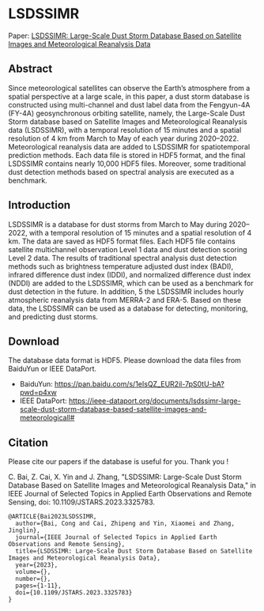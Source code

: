 # LSDSSIMR
Paper: [LSDSSIMR: Large-Scale Dust Storm Database Based on Satellite Images and Meteorological Reanalysis Data](https://doi.org/10.1109/JSTARS.2023.3325783)

## Abstract
Since meteorological satellites can observe the Earth’s atmosphere from a spatial perspective at a large scale, in this paper, a dust storm database is constructed using multi-channel and dust label data from the Fengyun-4A (FY-4A) geosynchronous orbiting satellite, namely, the Large-Scale Dust Storm database based on Satellite Images and Meteorological Reanalysis data (LSDSSIMR), with a temporal resolution of 15 minutes and a spatial resolution of 4 km from March to May of each year during 2020–2022. Meteorological reanalysis data are added to LSDSSIMR for spatiotemporal prediction methods. Each data file is stored in HDF5 format, and the final LSDSSIMR contains nearly 10,000 HDF5 files. Moreover, some traditional dust detection methods based on spectral analysis are executed as a benchmark.

## Introduction
LSDSSIMR is a database for dust storms from March to May during 2020–2022, with a temporal resolution of 15 minutes and a spatial resolution of 4 km. The data are saved as HDF5 format files. Each HDF5 file contains satellite multichannel observation Level 1 data and dust detection scoring Level 2 data. The results of traditional spectral analysis dust detection methods such as brightness temperature adjusted dust index (BADI), infrared difference dust index (IDDI), and normalized difference dust index (NDDI) are added to the LSDSSIMR, which can be used as a benchmark for dust detection in the future. In addition, 5 the LSDSSIMR includes hourly atmospheric reanalysis data from MERRA-2 and ERA-5. Based on these data, the LSDSSIMR can be used as a database for detecting, monitoring, and predicting dust storms.

## Download
The database data format is HDF5. Please download the data files from BaiduYun or IEEE DataPort.
- BaiduYun: https://pan.baidu.com/s/1eIsQZ_EUR2il-7pS0tU-bA?pwd=p4xw
- IEEE DataPort: https://ieee-dataport.org/documents/lsdssimr-large-scale-dust-storm-database-based-satellite-images-and-meteorologicall#

## Citation
Please cite our papers if the database is useful for you. Thank you !

C. Bai, Z. Cai, X. Yin and J. Zhang, "LSDSSIMR: Large-Scale Dust Storm Database Based on Satellite Images and Meteorological Reanalysis Data," in IEEE Journal of Selected Topics in Applied Earth Observations and Remote Sensing, doi: 10.1109/JSTARS.2023.3325783.

```
@ARTICLE{Bai2023LSDSSIMR,
  author={Bai, Cong and Cai, Zhipeng and Yin, Xiaomei and Zhang, Jinglin},
  journal={IEEE Journal of Selected Topics in Applied Earth Observations and Remote Sensing}, 
  title={LSDSSIMR: Large-Scale Dust Storm Database Based on Satellite Images and Meteorological Reanalysis Data}, 
  year={2023},
  volume={},
  number={},
  pages={1-11},
  doi={10.1109/JSTARS.2023.3325783}
}
```
